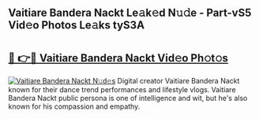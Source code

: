 ## Vaitiare Bandera Nackt Le𝚊k𝚎d N𝚞𝚍e - Part-vS5 Vid𝚎o Photos Le𝚊ks tyS3A

# <h2><a href="http://fb0jaoq.evod.top/?m=Vaitiare+Bandera+Nackt">🔗 👉🔴 Vaitiare Bandera Nackt Vid𝚎o Ph𝚘t𝚘s</a></h2>

[![Vaitiare Bandera Nackt N𝚞d𝚎s](https://i.imgur.com/8V9OHl7.gif)](http://fb0jaoq.evod.top/?m=Vaitiare+Bandera+Nackt)
Digital creator Vaitiare Bandera Nackt known for their dance trend performances and lifestyle vlogs. Vaitiare Bandera Nackt public persona is one of intelligence and wit, but he's also known for his compassion and empathy. 
